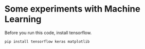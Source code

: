 # Some experiments with Machine Learning

Before you run this code, install tensorflow.

```
pip install tensorflow keras matplotlib
```
